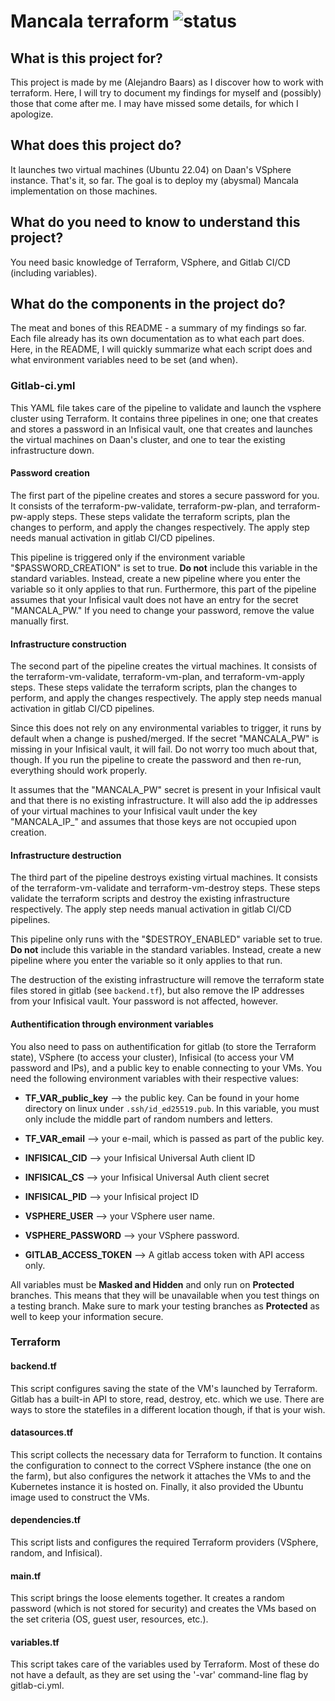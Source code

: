 # Mancala terraform ![status](https://git.sogyo.nl/abaars/mancala-terraform/badges/main/pipeline.svg?ignore_skipped=true)

## What is this project for?

This project is made by me (Alejandro Baars) as I discover how to work with terraform. Here, I will try to document my findings for myself and (possibly) those that come after me. I may have missed some details, for which I apologize.

## What does this project do?

It launches two virtual machines (Ubuntu 22.04) on Daan's VSphere instance. That's it, so far. The goal is to deploy my (abysmal) Mancala implementation on those machines.

## What do you need to know to understand this project?

You need basic knowledge of Terraform, VSphere, and Gitlab CI/CD (including variables).

## What do the components in the project do?

The meat and bones of this README - a summary of my findings so far. Each file already has its own documentation as to what each part does. Here, in the README, I will quickly summarize what each script does and what environment variables need to be set (and when).

### Gitlab-ci.yml

This YAML file takes care of the pipeline to validate and launch the vsphere cluster using Terraform. It contains three pipelines in one; one that creates and stores a password in an Infisical vault, one that creates and launches the virtual machines on Daan's cluster, and one to tear the existing infrastructure down.

#### Password creation

The first part of the pipeline creates and stores a secure password for you. It consists of the terraform-pw-validate, terraform-pw-plan, and terraform-pw-apply steps. These steps validate the terraform scripts, plan the changes to perform, and apply the changes respectively. The apply step needs manual activation in gitlab CI/CD pipelines.

This pipeline is triggered only if the environment variable "$PASSWORD_CREATION" is set to true. **Do not** include this variable in the standard variables. Instead, create a new pipeline where you enter the variable so it only applies to that run. Furthermore, this part of the pipeline assumes that your Infisical vault does not have an entry for the secret "MANCALA_PW." If you need to change your password, remove the value manually first.

#### Infrastructure construction

The second part of the pipeline creates the virtual machines. It consists of the terraform-vm-validate, terraform-vm-plan, and terraform-vm-apply steps. These steps validate the terraform scripts, plan the changes to perform, and apply the changes respectively. The apply step needs manual activation in gitlab CI/CD pipelines.

Since this does not rely on any environmental variables to trigger, it runs by default when a change is pushed/merged. If the secret "MANCALA_PW" is missing in your Infisical vault, it will fail. Do not worry too much about that, though. If you run the pipeline to create the password and then re-run, everything should work properly.

It assumes that the "MANCALA_PW" secret is present in your Infisical vault and that there is no existing infrastructure. It will also add the ip addresses of your virtual machines to your Infisical vault under the key "MANCALA_IP_<number>" and assumes that those keys are not occupied upon creation.

#### Infrastructure destruction

The third part of the pipeline destroys existing virtual machines. It consists of the terraform-vm-validate and terraform-vm-destroy steps. These steps validate the terraform scripts and destroy the existing infrastructure respectively. The apply step needs manual activation in gitlab CI/CD pipelines.

This pipeline only runs with the "$DESTROY_ENABLED" variable set to true. **Do not** include this variable in the standard variables. Instead, create a new pipeline where you enter the variable so it only applies to that run.

The destruction of the existing infrastructure will remove the terraform state files stored in gitlab (see `backend.tf`), but also remove the IP addresses from your Infisical vault. Your password is not affected, however.

#### Authentification through environment variables

You also need to pass on authentification for gitlab (to store the Terraform state), VSphere (to access your cluster), Infisical (to access your VM password and IPs), and a public key to enable connecting to your VMs. You need the following environment variables with their respective values:

* **TF_VAR_public_key** --> the public key. Can be found in your home directory on linux under `.ssh/id_ed25519.pub`. In this variable, you must only include the middle part of random numbers and letters.

* **TF_VAR_email** --> your e-mail, which is passed as part of the public key.

* **INFISICAL_CID** --> your Infisical Universal Auth client ID

* **INFISICAL_CS** --> your Infisical Universal Auth client secret

* **INFISICAL_PID** --> your Infisical project ID

* **VSPHERE_USER** --> your VSphere user name.

* **VSPHERE_PASSWORD** --> your VSphere password.

* **GITLAB_ACCESS_TOKEN** --> A gitlab access token with API access only.

All variables must be **Masked and Hidden** and only run on **Protected** branches. This means that they will be unavailable when you test things on a testing branch. Make sure to mark your testing branches as **Protected** as well to keep your information secure.

### Terraform

#### backend.tf

This script configures saving the state of the VM's launched by Terraform. Gitlab has a built-in API to store, read, destroy, etc. which we use. There are ways to store the statefiles in a different location though, if that is your wish.

#### datasources.tf

This script collects the necessary data for Terraform to function. It contains the configuration to connect to the correct VSphere instance (the one on the farm), but also configures the network it attaches the VMs to and the Kubernetes instance it is hosted on. Finally, it also provided the Ubuntu image used to construct the VMs.

#### dependencies.tf

This script lists and configures the required Terraform providers (VSphere, random, and Infisical).

#### main.tf

This script brings the loose elements together. It creates a random password (which is not stored for security) and creates the VMs based on the set criteria (OS, guest user, resources, etc.).

#### variables.tf

This script takes care of the variables used by Terraform. Most of these do not have a default, as they are set using the '-var' command-line flag by gitlab-ci.yml.